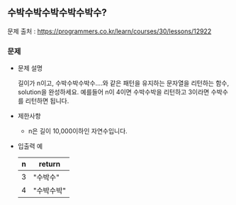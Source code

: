 ## 수박수박수박수박수박수?

문제 출처 : https://programmers.co.kr/learn/courses/30/lessons/12922

### 문제

- 문제 설명

  길이가 n이고, 수박수박수박수....와 같은 패턴을 유지하는 문자열을 리턴하는 함수, solution을 완성하세요. 예를들어 n이 4이면 수박수박을 리턴하고 3이라면 수박수를 리턴하면 됩니다.

- 제한사항

  - n은 길이 10,000이하인 자연수입니다.
  
- 입출력 예

  | n    | return     |
  | ---- | ---------- |
  | 3    | "수박수"   |
  | 4    | "수박수박" |
